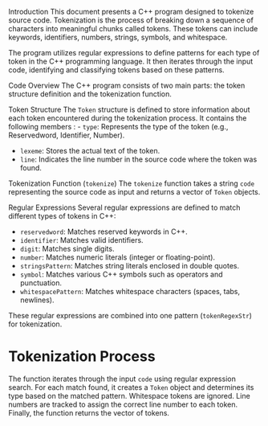 Introduction
 This document presents a C++ program designed to tokenize source code. Tokenization is the process of breaking down a sequence of characters into meaningful chunks called tokens. These tokens can include keywords, identifiers, numbers, strings, symbols, and whitespace. 

The program utilizes regular expressions to define patterns for each type of token in the C++ programming language. It then iterates through the input code, identifying and classifying tokens based on these patterns.

 Code Overview 
The C++ program consists of two main parts: the token structure definition and the tokenization function. 

Token Structure 
The `Token` structure is defined to store information about each token encountered during the tokenization process. It contains the following members
: - `type`: Represents the type of the token (e.g., Reservedword, Identifier, Number).
 - `lexeme`: Stores the actual text of the token.
 - `line`: Indicates the line number in the source code where the token was found. 

Tokenization Function (`tokenize`) The `tokenize` function takes a string `code` representing the source code as input and returns a vector of `Token` objects.

 Regular Expressions 
Several regular expressions are defined to match different types of tokens in C++:
 - `reservedword`: Matches reserved keywords in C++.
 - `identifier`: Matches valid identifiers.
 - `digit`: Matches single digits.
 - `number`: Matches numeric literals (integer or floating-point). 
- `stringsPattern`: Matches string literals enclosed in double quotes.
 - `symbol`: Matches various C++ symbols such as operators and punctuation. 
- `whitespacePattern`: Matches whitespace characters (spaces, tabs, newlines). 

These regular expressions are combined into one pattern (`tokenRegexStr`) for tokenization. 

# Tokenization Process

 The function iterates through the input `code` using regular expression search. For each match found, it creates a `Token` object and determines its type based on the matched pattern. Whitespace tokens are ignored. Line numbers are tracked to assign the correct line number to each token. Finally, the function returns the vector of tokens.

